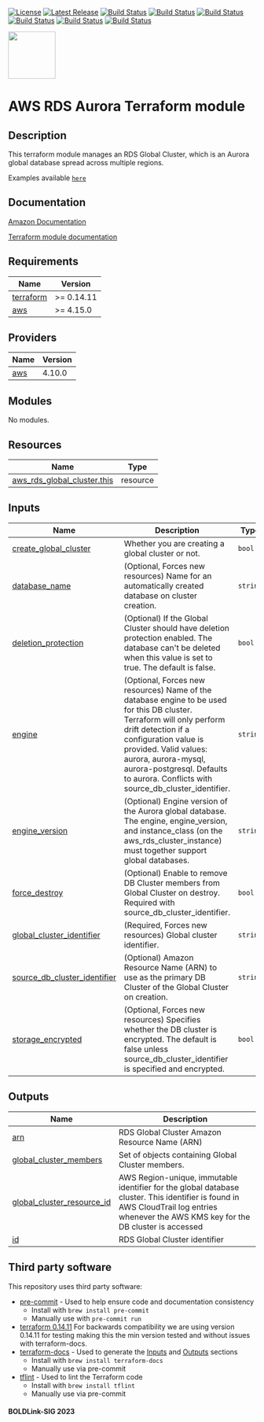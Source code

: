[![License](https://img.shields.io/badge/License-Apache-blue.svg)](https://github.com/boldlink/terraform-aws-rds-aurora/blob/main/LICENSE)
[![Latest Release](https://img.shields.io/github/release/boldlink/terraform-aws-rds-aurora.svg)](https://github.com/boldlink/terraform-aws-rds-aurora/releases/latest)
[![Build Status](https://github.com/boldlink/terraform-aws-rds-aurora/actions/workflows/update.yaml/badge.svg)](https://github.com/boldlink/terraform-aws-rds-aurora/actions)
[![Build Status](https://github.com/boldlink/terraform-aws-rds-aurora/actions/workflows/release.yaml/badge.svg)](https://github.com/boldlink/terraform-aws-rds-aurora/actions)
[![Build Status](https://github.com/boldlink/terraform-aws-rds-aurora/actions/workflows/pre-commit.yaml/badge.svg)](https://github.com/boldlink/terraform-aws-rds-aurora/actions)
[![Build Status](https://github.com/boldlink/terraform-aws-rds-aurora/actions/workflows/pr-labeler.yaml/badge.svg)](https://github.com/boldlink/terraform-aws-rds-aurora/actions)
[![Build Status](https://github.com/boldlink/terraform-aws-rds-aurora/actions/workflows/checkov.yaml/badge.svg)](https://github.com/boldlink/terraform-aws-rds-aurora/actions)
[![Build Status](https://github.com/boldlink/terraform-aws-rds-aurora/actions/workflows/auto-badge.yaml/badge.svg)](https://github.com/boldlink/terraform-aws-rds-aurora/actions)

[<img src="https://avatars.githubusercontent.com/u/25388280?s=200&v=4" width="96"/>](https://boldlink.io)

# AWS RDS Aurora Terraform module

## Description

This terraform module manages an RDS Global Cluster, which is an Aurora global database spread across multiple regions.

Examples available [`here`](https://github.com/boldlink/terraform-aws-rds-aurora/tree/main/examples)

## Documentation

[Amazon Documentation](https://docs.aws.amazon.com/AmazonRDS/latest/AuroraUserGuide/aurora-global-database.html)

[Terraform module documentation](https://registry.terraform.io/providers/hashicorp/aws/latest/docs/resources/rds_global_cluster)

<!-- BEGINNING OF PRE-COMMIT-TERRAFORM DOCS HOOK -->
## Requirements

| Name | Version |
|------|---------|
| <a name="requirement_terraform"></a> [terraform](#requirement\_terraform) | >= 0.14.11 |
| <a name="requirement_aws"></a> [aws](#requirement\_aws) | >= 4.15.0 |

## Providers

| Name | Version |
|------|---------|
| <a name="provider_aws"></a> [aws](#provider\_aws) | 4.10.0 |

## Modules

No modules.

## Resources

| Name | Type |
|------|------|
| [aws_rds_global_cluster.this](https://registry.terraform.io/providers/hashicorp/aws/latest/docs/resources/rds_global_cluster) | resource |

## Inputs

| Name | Description | Type | Default | Required |
|------|-------------|------|---------|:--------:|
| <a name="input_create_global_cluster"></a> [create\_global\_cluster](#input\_create\_global\_cluster) | Whether you are creating a global cluster or not. | `bool` | `false` | no |
| <a name="input_database_name"></a> [database\_name](#input\_database\_name) | (Optional, Forces new resources) Name for an automatically created database on cluster creation. | `string` | `null` | no |
| <a name="input_deletion_protection"></a> [deletion\_protection](#input\_deletion\_protection) | (Optional) If the Global Cluster should have deletion protection enabled. The database can't be deleted when this value is set to true. The default is false. | `bool` | `false` | no |
| <a name="input_engine"></a> [engine](#input\_engine) | (Optional, Forces new resources) Name of the database engine to be used for this DB cluster. Terraform will only perform drift detection if a configuration value is provided. Valid values: aurora, aurora-mysql, aurora-postgresql. Defaults to aurora. Conflicts with source\_db\_cluster\_identifier. | `string` | `"aurora"` | no |
| <a name="input_engine_version"></a> [engine\_version](#input\_engine\_version) | (Optional) Engine version of the Aurora global database. The engine, engine\_version, and instance\_class (on the aws\_rds\_cluster\_instance) must together support global databases. | `string` | `null` | no |
| <a name="input_force_destroy"></a> [force\_destroy](#input\_force\_destroy) | (Optional) Enable to remove DB Cluster members from Global Cluster on destroy. Required with source\_db\_cluster\_identifier. | `bool` | `true` | no |
| <a name="input_global_cluster_identifier"></a> [global\_cluster\_identifier](#input\_global\_cluster\_identifier) | (Required, Forces new resources) Global cluster identifier. | `string` | `""` | no |
| <a name="input_source_db_cluster_identifier"></a> [source\_db\_cluster\_identifier](#input\_source\_db\_cluster\_identifier) | (Optional) Amazon Resource Name (ARN) to use as the primary DB Cluster of the Global Cluster on creation. | `string` | `null` | no |
| <a name="input_storage_encrypted"></a> [storage\_encrypted](#input\_storage\_encrypted) | (Optional, Forces new resources) Specifies whether the DB cluster is encrypted. The default is false unless source\_db\_cluster\_identifier is specified and encrypted. | `bool` | `false` | no |

## Outputs

| Name | Description |
|------|-------------|
| <a name="output_arn"></a> [arn](#output\_arn) | RDS Global Cluster Amazon Resource Name (ARN) |
| <a name="output_global_cluster_members"></a> [global\_cluster\_members](#output\_global\_cluster\_members) | Set of objects containing Global Cluster members. |
| <a name="output_global_cluster_resource_id"></a> [global\_cluster\_resource\_id](#output\_global\_cluster\_resource\_id) | AWS Region-unique, immutable identifier for the global database cluster. This identifier is found in AWS CloudTrail log entries whenever the AWS KMS key for the DB cluster is accessed |
| <a name="output_id"></a> [id](#output\_id) | RDS Global Cluster identifier |
<!-- END OF PRE-COMMIT-TERRAFORM DOCS HOOK -->

## Third party software
This repository uses third party software:
* [pre-commit](https://pre-commit.com/) - Used to help ensure code and documentation consistency
  * Install with `brew install pre-commit`
  * Manually use with `pre-commit run`
* [terraform 0.14.11](https://releases.hashicorp.com/terraform/0.14.11/) For backwards compatibility we are using version 0.14.11 for testing making this the min version tested and without issues with terraform-docs.
* [terraform-docs](https://github.com/segmentio/terraform-docs) - Used to generate the [Inputs](#Inputs) and [Outputs](#Outputs) sections
  * Install with `brew install terraform-docs`
  * Manually use via pre-commit
* [tflint](https://github.com/terraform-linters/tflint) - Used to lint the Terraform code
  * Install with `brew install tflint`
  * Manually use via pre-commit

#### BOLDLink-SIG 2023
